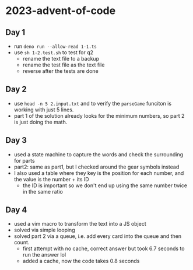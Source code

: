 # 2023-advent-of-code

## Day 1

- run `deno run --allow-read 1-1.ts`
- use `sh 1-2.test.sh` to test for q2
    - rename the text file to a backup
    - rename the test file as the text file
    - reverse after the tests are done

## Day 2

- use `head -n 5 2.input.txt` and to verify the `parseGame` funciton is working with just 5 lines.
- part 1 of the solution already looks for the minimum numbers, so part 2 is just doing the math.

## Day 3

- used a state machine to capture the words and check the surrounding for parts
- part2: same as part1, but I checked around the gear symbols instead
- I also used a table where they key is the position for each number, and the value is the number + its ID
    - the ID is important so we don't end up using the same number twice in the same ratio

## Day 4

- used a vim macro to transform the text into a JS object
- solved via simple looping
- solved part 2 via a queue, i.e. add every card into the queue and then count.
    - first attempt with no cache, correct answer but took 6.7 seconds to run the answer lol
    - added a cache, now the code takes 0.8 seconds

